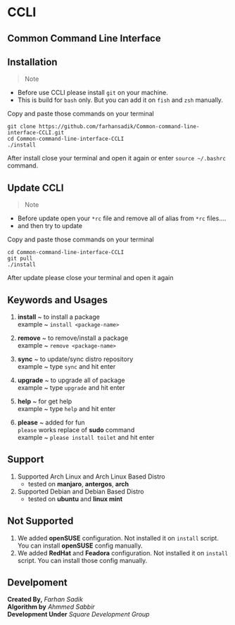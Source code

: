 # CCLI 
## Common Command Line Interface

## Installation

> Note 
 * Before use CCLI please install `git` on your machine.
 * This is build for `bash` only. But you can add it on `fish` and `zsh` manually.

Copy and paste those commands on your terminal 
```
git clone https://github.com/farhansadik/Common-command-line-interface-CCLI.git
cd Common-command-line-interface-CCLI
./install
```
After install close your terminal and open it again or enter `source ~/.bashrc` command. 

## Update CCLI
> Note 
 * Before update open your `*rc` file and remove all of alias from `*rc` files....
 * and then try to update 
 
Copy and paste those commands on your terminal 
```
cd Common-command-line-interface-CCLI
git pull
./install
```
After update please close your terminal and open it again

## Keywords and Usages
 1. **install** ~ to install a package  <br>
 example ~ ```install <package-name>``` 
 
 2. **remove** ~ to remove/install a package <br>
 example ~ ```remove <package-name>``` 
 
 3. **sync** ~ to update/sync distro repository <br>
 example ~ type ```sync``` and hit enter 
 
 4. **upgrade** ~ to upgrade all of package <br>
 example ~ type ```upgrade``` and hit enter 

 5. **help** ~ for get help <br>
 example ~ type ```help``` and hit enter  
 
 6. **please** ~ added for fun <br>
 `please` works replace of **sudo** command <br>
 example ~ `please install toilet` and hit enter 
 
## Support 
 1. Supported Arch Linux and Arch Linux Based Distro
     * tested on **manjaro**, **antergos**, **arch**
 2. Supported Debian and Debian Based Distro
     * tested on **ubuntu** and **linux mint**
     
## Not Supported 
 1. We added **openSUSE** configuration. Not installed it on `install` script. You can install **openSUSE** config manually. 
 2. We added **RedHat** and **Feadora** configuration. Not installed it on `install` script. You can install those config manually. 

## Develpoment
**Created By,** 
_Farhan Sadik_ <br>
**Algorithm by** 
_Ahmmed Sabbir_ <br>
**Development Under** 
_Square Development Group_
